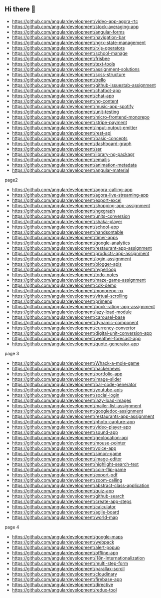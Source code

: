 ## Hi there 👋

- https://github.com/angulardevelopment/video-app-agora-rtc
- https://github.com/angulardevelopment/stock-averaging-app
- https://github.com/angulardevelopment/angular-forms
- https://github.com/angulardevelopment/navigation-bar
- https://github.com/angulardevelopment/ngrx-state-management
- https://github.com/angulardevelopment/rxjs-operators
- https://github.com/angulardevelopment/school-manage
- https://github.com/angulardevelopment/frisbee
- https://github.com/angulardevelopment/text-tools
- https://github.com/angulardevelopment/assignment-solutions
- https://github.com/angulardevelopment/scss-structure
- https://github.com/angulardevelopment/trello
- https://github.com/angulardevelopment/github-issuestab-assignment
- https://github.com/angulardevelopment/chatbot-app
- https://github.com/angulardevelopment/chat-app
- https://github.com/angulardevelopment/ng-content
- https://github.com/angulardevelopment/music-app-spotify
- https://github.com/angulardevelopment/unit-testing
- https://github.com/angulardevelopment/micro-frontend-monorepo
- https://github.com/angulardevelopment/stripe-payment
- https://github.com/angulardevelopment/input-output-emitter
- https://github.com/angulardevelopment/rest-api
- https://github.com/angulardevelopment/basic-concepts
- https://github.com/angulardevelopment/dashboard-graph
- https://github.com/angulardevelopment/ssr
- https://github.com/angulardevelopment/library-ng-packagr
- https://github.com/angulardevelopment/emailjs
- https://github.com/angulardevelopment/animation-metadata
- https://github.com/angulardevelopment/angular-material

page2

- https://github.com/angulardevelopment/agora-calling-app
- https://github.com/angulardevelopment/agora-live-streaming-app
- https://github.com/angulardevelopment/export-excel
- https://github.com/angulardevelopment/shopping-app-assignment
- https://github.com/angulardevelopment/ngxgraph
- https://github.com/angulardevelopment/units-conversion
- https://github.com/angulardevelopment/shaka-player
- https://github.com/angulardevelopment/school-app
- https://github.com/angulardevelopment/handsontable
- https://github.com/angulardevelopment/timer-apps
- https://github.com/angulardevelopment/google-analytics
- https://github.com/angulardevelopment/restaurant-app-assignment
- https://github.com/angulardevelopment/products-app-assignment
- https://github.com/angulardevelopment/login-assignment
- https://github.com/angulardevelopment/blogger-apis
- https://github.com/angulardevelopment/hyperloop
- https://github.com/angulardevelopment/todo-notes
- https://github.com/angulardevelopment/maze-game-assignment
- https://github.com/angulardevelopment/cdk-demo
- https://github.com/angulardevelopment/monorepo-nx
- https://github.com/angulardevelopment/virtual-scrolling
- https://github.com/angulardevelopment/primeng
- https://github.com/angulardevelopment/book-rating-app-assignment
- https://github.com/angulardevelopment/lazy-load-module
- https://github.com/angulardevelopment/carousel-base
- https://github.com/angulardevelopment/dynamic-component
- https://github.com/angulardevelopment/currency-convertor
- https://github.com/angulardevelopment/digital-unit-conversion-app
- https://github.com/angulardevelopment/weather-forecast-app
- https://github.com/angulardevelopment/quote-generator-app

page 3


- https://github.com/angulardevelopment/Whack-a-mole-game
- https://github.com/angulardevelopment/hackernews
- https://github.com/angulardevelopment/portfolio-app
- https://github.com/angulardevelopment/image-slider
- https://github.com/angulardevelopment/bar-code-generator
- https://github.com/angulardevelopment/youtube-apis
- https://github.com/angulardevelopment/social-login
- https://github.com/angulardevelopment/lazy-load-images
- https://github.com/angulardevelopment/mailer-list-assignment
- https://github.com/angulardevelopment/googledoc-assignment
- https://github.com/angulardevelopment/restaurants-app-assignment
- https://github.com/angulardevelopment/photo-capture-app
- https://github.com/angulardevelopment/video-player-app
- https://github.com/angulardevelopment/sound-app
- https://github.com/angulardevelopment/geolocation-api
- https://github.com/angulardevelopment/mouse-pointer
- https://github.com/angulardevelopment/voice-app
- https://github.com/angulardevelopment/simon-game
- https://github.com/angulardevelopment/image-editor
- https://github.com/angulardevelopment/highlight-search-text
- https://github.com/angulardevelopment/coin-flip-game
- https://github.com/angulardevelopment/export-pdf
- https://github.com/angulardevelopment/zoom-calling
- https://github.com/angulardevelopment/abstract-class-application
- https://github.com/angulardevelopment/quiz-app
- https://github.com/angulardevelopment/github-search
- https://github.com/angulardevelopment/create-app-steps
- https://github.com/angulardevelopment/calculator
- https://github.com/angulardevelopment/agile-board
- https://github.com/angulardevelopment/world-map

page 4

- https://github.com/angulardevelopment/google-maps
- https://github.com/angulardevelopment/webpack
- https://github.com/angulardevelopment/alert-popup
- https://github.com/angulardevelopment/offline-app
- https://github.com/angulardevelopment/i18n-Internationalization
- https://github.com/angulardevelopment/multi-step-form
- https://github.com/angulardevelopment/parallax-scroll
- https://github.com/angulardevelopment/cloudinary
- https://github.com/angulardevelopment/firebase-app
- https://github.com/angulardevelopment/directive
- https://github.com/angulardevelopment/redux-tool
<!--

**Here are some ideas to get you started:**

🙋‍♀️ A short introduction - what is your organization all about?
🌈 Contribution guidelines - how can the community get involved?
👩‍💻 Useful resources - where can the community find your docs? Is there anything else the community should know?
🍿 Fun facts - what does your team eat for breakfast?
🧙 Remember, you can do mighty things with the power of [Markdown](https://docs.github.com/github/writing-on-github/getting-started-with-writing-and-formatting-on-github/basic-writing-and-formatting-syntax)
-->
